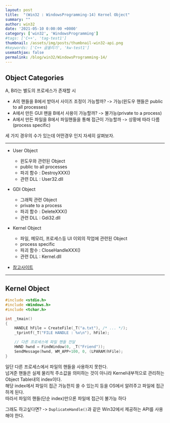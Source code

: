 ```yaml
---
layout: post
title:  "(Win32 : WindowsProgramming-14) Kernel Object"
summary: ""
author: win32
date: '2021-05-10 0:00:00 +0000'
category: ['win32', 'WindowsProgramming']
#tags: ['C++', 'tag-test1']
thumbnail: /assets/img/posts/thumbnail-win32-api.png
#keywords: ['C++ 글올리기', 'kw-test1']
usemathjax: false
permalink: /blog/win32/WindowsProgramming-14/
---
```


## Object Categories

A, B라는 별도의 프로세스가 존재할 시<br>

* A의 핸들을 B에서 받아서 사이즈 조정이 가능할까? -> 가능(윈도우 핸들은 public to all processes)
* A에서 만든 GUI 팬을 B에서 사용이 가능할까? -> 불가능(private to a process)
* A에서 만든 파일을 B에서 파일핸들을 통해 접근이 가능할까 -> 상황에 따라 다름(process specific)

세 가지 경우의 수가 있는데 어떤경우 인지 자세히 살펴보자.

---

* User Object
    * 윈도우와 관련된 Object
    * public to all processes
    * 파괴 함수 : DestroyXXX()
    * 관련 DLL : User32.dll
* GDI Object
    * 그래픽 관련 Object
    * private to a process
    * 파괴 함수 : DeleteXXX()
    * 관련 DLL : Gdi32.dll
* Kernel Object
    * 파일, 메모리, 프로세스등 UI 이외의 작업에 관련된 Object
    * process specific
    * 파괴 함수 : CloseHandleXXX()
    * 관련 DLL : Kernel.dll

* [참고사이트](https://docs.microsoft.com/en-us/windows/win32/sysinfo/object-categories)

---

## Kernel Object

```cpp
#include <stdio.h>
#include <Windows.h>
#include <tchar.h>

int _tmain()
{
    HANDLE hFile = CreateFile(_T("a.txt"), /* ... */);
    _tprintf(_T("FILE HANDLE : %x\n"), hFile);

    // 다른 프로세스에 파일 핸들 전달
    HWND hwnd = FindWindow(0, _T("Friend"));
    SendMessage(hwnd, WM_APP+100, 0, (LPARAM)hFile);
}
```

일단 다른 프로세스에서 파일의 핸들을 사용하지 못한다.<Br>
넘겨준 핸들은 실제 물리적 주소값을 의미하는 것이 아니라 Kernel내부적으로 관리하는 Object Table내의 index이다.<br>
해당 index에서 파일이 접근 가능한지 쓸 수 있는지 등을 OS에서 알려주고 파일에 접근하게 된다.<br>
따라서 파일의 핸들(단순 index)만으론 파일에 접근이 불가능 하다

그래도 하고싶다면? -> `DuplicateHandle()`과 같은 Win32에서 제공하는 API를 사용해야 한다.
